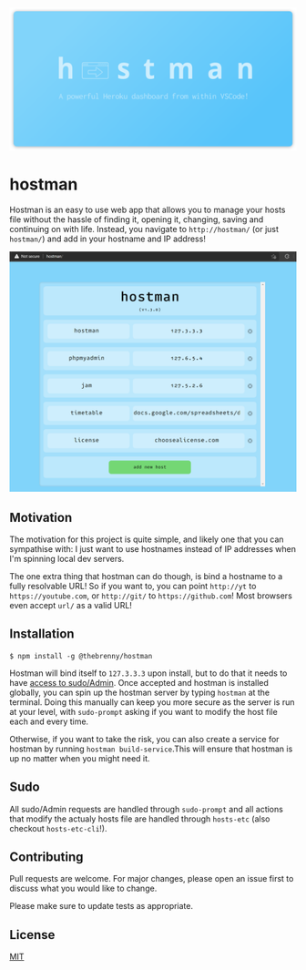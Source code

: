 ![Hero Banner](./res/hostman-banner-social.png)

# hostman

Hostman is an easy to use web app that allows you to manage your hosts file without the hassle of finding it, opening it, changing, saving and continuing on with life. Instead, you navigate to `http://hostman/` (or just `hostman/`) and add in your hostname and IP address!

![Hero Screenshot](./res/hero-screenshot.png)

## Motivation

The motivation for this project is quite simple, and likely one that you can sympathise with: I just want to use hostnames instead of IP addresses when I'm spinning local dev servers.

The one extra thing that hostman can do though, is bind a hostname to a fully resolvable URL! So if you want to, you can point `http://yt` to `https://youtube.com`, or `http://git/` to `https://github.com`! Most browsers even accept `url/` as a valid URL!

## Installation

```console
$ npm install -g @thebrenny/hostman
```

Hostman will bind itself to `127.3.3.3` upon install, but to do that it needs to have [access to sudo/Admin](#sudo). Once accepted and hostman is installed globally, you can spin up the hostman server by typing `hostman` at the terminal. Doing this manually can keep you more secure as the server is run at your level, with `sudo-prompt` asking if you want to modify the host file each and every time.

Otherwise, if you want to take the risk, you can also create a service for hostman by running `hostman build-service`.This will ensure that hostman is up no matter when you might need it.

## Sudo

All sudo/Admin requests are handled through `sudo-prompt` and all actions that modify the actualy hosts file are handled through `hosts-etc` (also checkout `hosts-etc-cli`!).

## Contributing
Pull requests are welcome. For major changes, please open an issue first to discuss what you would like to change.

Please make sure to update tests as appropriate.

## License
[MIT](https://choosealicense.com/licenses/mit/)